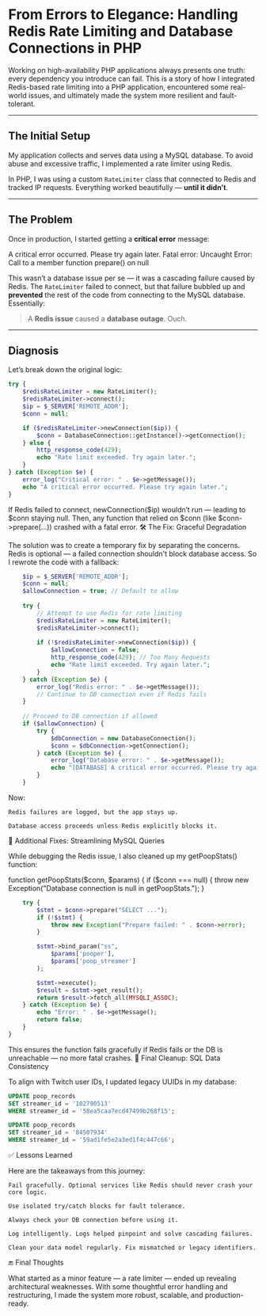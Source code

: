 # From Errors to Elegance: Handling Redis Rate Limiting and Database Connections in PHP

Working on high-availability PHP applications always presents one truth: every dependency you introduce can fail. This is a story of how I integrated Redis-based rate limiting into a PHP application, encountered some real-world issues, and ultimately made the system more resilient and fault-tolerant.

---

## The Initial Setup

My application collects and serves data using a MySQL database. To avoid abuse and excessive traffic, I implemented a rate limiter using Redis.


In PHP, I was using a custom `RateLimiter` class that connected to Redis and tracked IP requests. Everything worked beautifully — **until it didn’t**.

---

## The Problem

Once in production, I started getting a **critical error** message:

A critical error occurred. Please try again later.
Fatal error: Uncaught Error: Call to a member function prepare() on null


This wasn’t a database issue per se — it was a cascading failure caused by Redis. The `RateLimiter` failed to connect, but that failure bubbled up and **prevented** the rest of the code from connecting to the MySQL database. Essentially:

> A **Redis issue** caused a **database outage**. Ouch.

---

## Diagnosis

Let’s break down the original logic:

```php
try {
    $redisRateLimiter = new RateLimiter();
    $redisRateLimiter->connect();
    $ip = $_SERVER['REMOTE_ADDR'];
    $conn = null;

    if ($redisRateLimiter->newConnection($ip)) {
        $conn = DatabaseConnection::getInstance()->getConnection();
    } else {
        http_response_code(429);
        echo "Rate limit exceeded. Try again later.";
    }
} catch (Exception $e) {
    error_log("Critical error: " . $e->getMessage());
    echo "A critical error occurred. Please try again later.";
}
```
If Redis failed to connect, newConnection($ip) wouldn’t run — leading to $conn staying null. Then, any function that
relied on $conn (like $conn->prepare(...)) crashed with a fatal error.
🛠 The Fix: Graceful Degradation

The solution was to create a temporary fix by separating the concerns. Redis is optional — a failed connection shouldn't block database access. So I rewrote the code with a fallback:

```php
    $ip = $_SERVER['REMOTE_ADDR'];
    $conn = null;
    $allowConnection = true; // Default to allow
    
    try {
        // Attempt to use Redis for rate limiting
        $redisRateLimiter = new RateLimiter();
        $redisRateLimiter->connect();
    
        if (!$redisRateLimiter->newConnection($ip)) {
            $allowConnection = false;
            http_response_code(429); // Too Many Requests
            echo "Rate limit exceeded. Try again later.";
        }
    } catch (Exception $e) {
        error_log("Redis error: " . $e->getMessage());
        // Continue to DB connection even if Redis fails
    }
    
    // Proceed to DB connection if allowed
    if ($allowConnection) {
        try {
            $dbConnection = new DatabaseConnection();
            $conn = $dbConnection->getConnection();
        } catch (Exception $e) {
            error_log("Database error: " . $e->getMessage());
            echo "[DATABASE] A critical error occurred. Please try again later.";
        }
    }
```
Now:

    Redis failures are logged, but the app stays up.

    Database access proceeds unless Redis explicitly blocks it.

🔄 Additional Fixes: Streamlining MySQL Queries

While debugging the Redis issue, I also cleaned up my getPoopStats() function:

function getPoopStats($conn, $params) {
    if ($conn === null) {
        throw new Exception("Database connection is null in getPoopStats.");
    }

```php
    try {
        $stmt = $conn->prepare("SELECT ...");
        if (!$stmt) {
            throw new Exception("Prepare failed: " . $conn->error);
        }

        $stmt->bind_param("ss", 
            $params['pooper'],
            $params['poop_streamer']
        );

        $stmt->execute();
        $result = $stmt->get_result();
        return $result->fetch_all(MYSQLI_ASSOC);
    } catch (Exception $e) {
        echo "Error: " . $e->getMessage();
        return false;
    }
}
```
This ensures the function fails gracefully if Redis fails or the DB is unreachable — no more fatal crashes.
🧹 Final Cleanup: SQL Data Consistency

To align with Twitch user IDs, I updated legacy UUIDs in my database:
```sql
UPDATE poop_records
SET streamer_id = '102790513'
WHERE streamer_id = '58ea5caa7ecd47499b268f15';

UPDATE poop_records
SET streamer_id = '84507934'
WHERE streamer_id = '59ad1fe5e2a3ed1f4c447c66';
```
✅ Lessons Learned

Here are the takeaways from this journey:

    Fail gracefully. Optional services like Redis should never crash your core logic.

    Use isolated try/catch blocks for fault tolerance.

    Always check your DB connection before using it.

    Log intelligently. Logs helped pinpoint and solve cascading failures.

    Clean your data model regularly. Fix mismatched or legacy identifiers.

🔚 Final Thoughts

What started as a minor feature — a rate limiter — ended up revealing architectural weaknesses. With some thoughtful error handling and restructuring, I made the system more robust, scalable, and production-ready.

